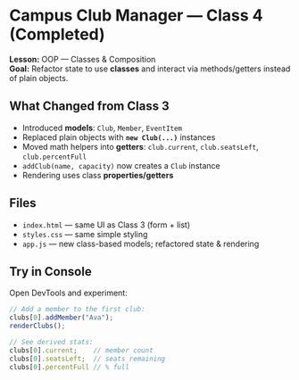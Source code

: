 # Campus Club Manager — Class 4 (Completed)
**Lesson:** OOP — Classes & Composition  
**Goal:** Refactor state to use **classes** and interact via methods/getters instead of plain objects.

## What Changed from Class 3
- Introduced **models**: `Club`, `Member`, `EventItem`
- Replaced plain objects with **`new Club(...)`** instances
- Moved math helpers into **getters**: `club.current`, `club.seatsLeft`, `club.percentFull`
- `addClub(name, capacity)` now creates a `Club` instance
- Rendering uses class **properties/getters**

## Files
- `index.html` — same UI as Class 3 (form + list)
- `styles.css` — same simple styling
- `app.js` — new class-based models; refactored state & rendering

## Try in Console
Open DevTools and experiment:
```js
// Add a member to the first club:
clubs[0].addMember("Ava");
renderClubs();

// See derived stats:
clubs[0].current;    // member count
clubs[0].seatsLeft;  // seats remaining
clubs[0].percentFull // % full
```
